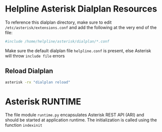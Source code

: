 # Helpline Asterisk Dialplan Resources

To reference this dialplan directory, make sure to edit `/etc/asterisk/extensions.conf` and add the following at the very end of the file:

```sh
#include /home/helpline/asterisk/dialplan/*.conf
```

Make sure the default dialplan file `helpline.conf` is present, else Asterisk will throw `include file` errors

## Reload Dialplan
```sh
asterisk -rx "dialplan reload"
```

# Asterisk RUNTIME
The file module `runtime.py` encapsulates Asterisk REST API (ARI) and should be started at application runtime. The initialization is called using the function `indexinit`